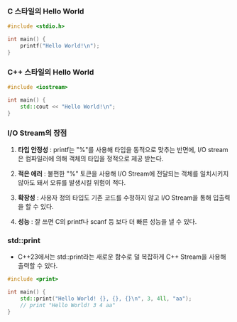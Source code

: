 
### C 스타일의 Hello World

```c
#include <stdio.h>

int main() {
	printf("Hello World!\n");
}
```

### C++ 스타일의 Hello World

```cpp
#include <iostream>

int main() {
	std::cout << "Hello World!\n";
}
```


### I/O Stream의 장점

1. **타입 안정성** : printf는 "%"를 사용해 타입을 동적으로 맞추는 반면에, I/O stream은 컴파일러에 의해 객체의 타입을 정적으로 제공 받는다.

2. **적은 에러** : 불편한 "%" 토큰을 사용해 I/O Stream에 전달되는 객체를 일치시키지 않아도 돼서 오류를 발생시킬 위험이 적다.

3. **확장성** : 사용자 정의 타입도 기존 코드를 수정하지 않고 I/O Stream을 통해 입출력을 할 수 있다.

4. **성능** : 잘 쓰면 C의 printf나 scanf 등 보다 더 빠른 성능을 낼 수 있다.


### std::print

* C++23에서는 std::print라는 새로운 함수로 덜 복잡하게 C++ Stream을 사용해 출력할 수 있다.

```cpp
#include <print>

int main() {
	std::print("Hello World! {}, {}, {}\n", 3, 4ll, "aa");
	// print "Hello World! 3 4 aa"
}
```